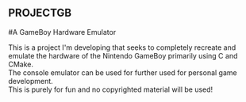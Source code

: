 ## PROJECTGB  
#A GameBoy Hardware Emulator  

This is a project I'm developing that seeks to completely recreate and emulate the hardware of the Nintendo GameBoy primarily using C and CMake.  
The console emulator can be used for further used for personal game development.  
This is purely for fun and no copyrighted material will be used! 
